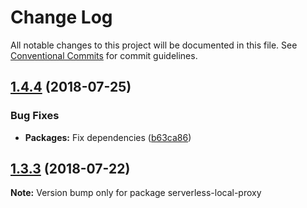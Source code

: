 # Change Log

All notable changes to this project will be documented in this file.
See [Conventional Commits](https://conventionalcommits.org) for commit guidelines.

## [1.4.4](https://github.com/serverless-local-proxy/compare/v1.4.3...v1.4.4) (2018-07-25)


### Bug Fixes

* **Packages:** Fix dependencies ([b63ca86](https://github.com/serverless-local-proxy/commit/b63ca86))




<a name="1.3.3"></a>
## [1.3.3](https://github.com/serverless-local-proxy/plugin/compare/v1.3.2...v1.3.3) (2018-07-22)




**Note:** Version bump only for package serverless-local-proxy
